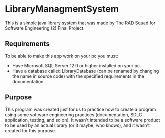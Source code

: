 # LibraryManagmentSystem
This is a simple java library system that was made by The RAD Squad for Software Engineering (2) Final Project.

## Requirements
To be able to make this app work on your pc you must:
  * Have Microsoft SQL Server 12.0 or higher installed on your pc.
  * Have a database called LibraryDatabase (can be renamed by changing the name in source code) with the specified requirements in the documentation.

## Purpose
This program was created just for us to practice how to create a program using some software engineering practices (documentation, SDLC application, testing, and so on). It wasn't intended to be a software product to be used by an actual library (or it maybe, who knows), and it wasn't created for this purpose.
